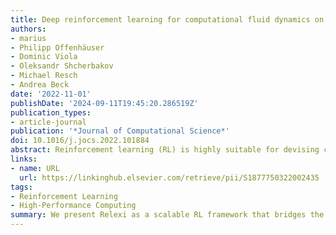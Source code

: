 ```yaml
---
title: Deep reinforcement learning for computational fluid dynamics on HPC systems
authors:
- marius
- Philipp Offenhäuser
- Dominic Viola
- Oleksandr Shcherbakov
- Michael Resch
- Andrea Beck
date: '2022-11-01'
publishDate: '2024-09-11T19:45:20.286519Z'
publication_types:
- article-journal
publication: '*Journal of Computational Science*'
doi: 10.1016/j.jocs.2022.101884
abstract: Reinforcement learning (RL) is highly suitable for devising control strategies in the context of dynamical systems. A prominent instance of such a dynamical system is the system of equations governing fluid dynamics. Recent research results indicate that RL-augmented computational fluid dynamics (CFD) solvers can exceed the current state of the art, for example in the field of turbulence modeling. However, while in supervised learning, the training data can be generated a priori in an offline manner, RL requires constant run-time interaction and data exchange with the CFD solver during training. In order to leverage the potential of RL-enhanced CFD, the interaction between the CFD solver and the RL algorithm thus has to be implemented efficiently on high-performance computing (HPC) hardware. To this end, we present Relexi as a scalable RL framework that bridges the gap between machine learning workflows and modern CFD solvers on HPC systems, providing both components with its specialized hardware. Relexi is built with modularity in mind and allows easy integration of various HPC solvers by means of the in-memory data transfer provided by the SmartSim library. Here, we demonstrate that the Relexi framework can scale up to hundreds of parallel environments on thousands of cores. This allows to leverage modern HPC resources to either enable larger problems or faster turnaround times. Finally, we demonstrate the potential of an RL-augmented CFD solver by finding a control strategy for optimal eddy viscosity selection in large eddy simulations.
links:
- name: URL
  url: https://linkinghub.elsevier.com/retrieve/pii/S1877750322002435
tags:
- Reinforcement Learning
- High-Performance Computing
summary: We present Relexi as a scalable RL framework that bridges the gap between machine learning workflows and modern CFD solvers on HPC systems, providing both components with its specialized hardware.
---
```

